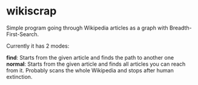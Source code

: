 # wikiscrap
Simple program going through Wikipedia articles as a graph with Breadth-First-Search.

Currently it has 2 modes:<br>

**find**: Starts from the given article and finds the path to another one <br>
**normal**:  Starts from the given article and finds all articles you can reach from it. Probably scans the whole Wikipedia and stops after human extinction.
